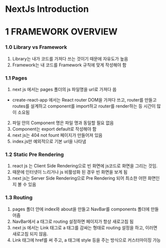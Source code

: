 # NextJs Introduction

# 1 FRAMEWORK OVERVIEW

### 1.0 Library vs Framework

1. Library는 내가 코드를 가져다 쓰는 것이기 때문에 자유도가 높음
2. Framework는 내 코드를 Framework 규칙에 맞게 작성해야 함

### 1.1 Pages

1. next js 에서는 pages 폴더의 js 파일명을 url로 가져다 씀

- create-react-app 에서는 React router DOM을 가져다 쓰고, router를 만들고 routes를 설계하고 component를 import하고 router를 render하는 등 시간이 많이 소요됨

2. 파일 안의 Component 명은 파일 명과 동일할 필요 없음
3. Component는 export default로 작성해야 함
4. next js는 404 not fount 페이지가 만들어져 있음
5. index.js만 예외적으로 기본 url을 나타냄

### 1.2 Static Pre Rendering

1. react js 는 Client Side Rendering으로 빈 화면에 js코드로 화면을 그리는 것임.
2. 때문에 인터넷이 느리거나 js 비활성화 된 경우 빈 화면을 보게 됨
3. next js는 Server Side Rendering으로 Pre Rendering 되어 최소한 어떤 화면인지 볼 수 있음

### 1.3 Routing

1. pages 폴더 안에 index와 about을 만들고 NavBar를 components 폴더에 만들어줌
2. NavBar에서 a 태그로 routing 설정하면 페이지가 항상 새로고침 됨
3. next js 에서는 Link 태그로 a 태그를 감싸는 형태로 routing 설정을 하고, 이러면 새로고침 되지 않음.
4. Link 태그에 href를 써 주고, a 태그에 style 등을 주는 방식으로 커스터마이징 가능
